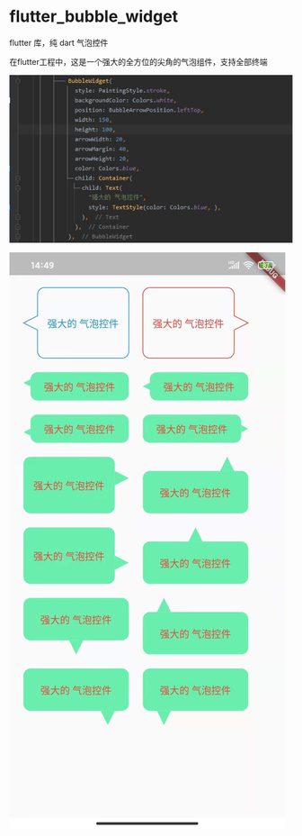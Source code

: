 # flutter_bubble_widget
flutter 库，纯 dart 气泡控件


在flutter工程中，这是一个强大的全方位的尖角的气泡组件，支持全部终端


![image](https://github.com/guqh/flutter_bubble_widget/blob/master/images/2.png)


![image](https://github.com/guqh/flutter_bubble_widget/blob/master/images/1.jpg)
